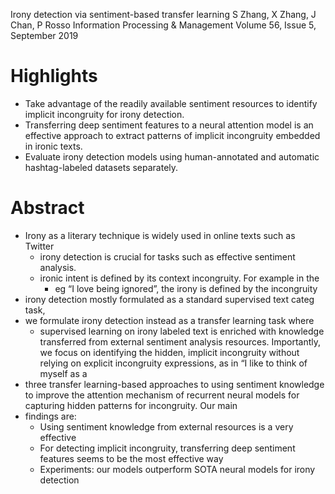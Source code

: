 Irony detection via sentiment-based transfer learning
S Zhang, X Zhang, J Chan, P Rosso
Information Processing & Management Volume 56, Issue 5, September 2019

# Highlights

* Take advantage of the readily available sentiment resources to identify
  implicit incongruity for irony detection.
* Transferring deep sentiment features to a neural attention model is an
  effective approach to extract patterns of implicit incongruity embedded in
  ironic texts.
* Evaluate irony detection models using human-annotated and automatic
  hashtag-labeled datasets separately.

# Abstract

* Irony as a literary technique is widely used in online texts such as Twitter
  * irony detection is crucial for tasks such as effective sentiment analysis.
  * ironic intent is defined by its context incongruity. For example in the
    * eg “I love being ignored”, the irony is defined by the incongruity
* irony detection mostly formulated as a standard supervised text categ task,
* we formulate irony detection instead as a transfer learning task where
  * supervised learning on irony labeled text is enriched with knowledge
    transferred from external sentiment analysis resources.  Importantly, we
    focus on identifying the hidden, implicit incongruity without relying on
    explicit incongruity expressions, as in “I like to think of myself as a
* three transfer learning-based approaches to using sentiment knowledge to
  improve the attention mechanism of recurrent neural models for capturing
  hidden patterns for incongruity. Our main
* findings are: 
  * Using sentiment knowledge from external resources is a very effective
  * For detecting implicit incongruity, transferring deep sentiment features
    seems to be the most effective way
  * Experiments: our models outperform SOTA neural models for irony detection
